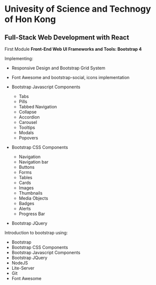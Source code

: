 
Univesity of Science and Technogy of Hon Kong
=============================================

Full-Stack Web Development with React
-------------------------------------

First Module **Front-End Web UI Frameworks and Tools: Bootstrap 4**

Implementing:
- Responsive Design and Bootstrap Grid System

- Font Awesome and bootstrap-social, icons implementation

- Bootstrap Javascript Components
  * Tabs 
  * Pills
  * Tabbed Navigation 
  * Collapse
  * Accordion
  * Carousel
  * Tooltips
  * Modals 
  * Popovers

- Bootstrap CSS Components 
  * Navigation 
  * Navigation bar 
  * Buttons 
  * Forms 
  * Tables 
  * Cards
  * Images
  * Thumbnails
  * Media Objects
  * Badges
  * Alerts
  * Progress Bar

- Bootstrap JQuery

Introduction to bootstrap using:
- Bootstrap
- Bootstrap CSS Components
- Bootstrap Javascript Components
- Bootstrap JQuery
- NodeJS
- Lite-Server
- Git
- Font Awesome


